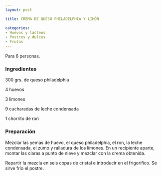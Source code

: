 ```yaml
---
layout: post

title: CREMA DE QUESO PHILADELPHIA Y LIMÓN

categories:
- Huevos y lacteos
- Postres y dulces
- Frutas
---
```

Para 6 personas.

<h3>Ingredientes</h3>

300 grs. de queso philadelphia

4 huevos

3 limones

9 cucharadas de leche condensada

1 chorrito de ron

<h3>Preparación</h3>

Mezclar las yemas de huevo, el queso philadelphia, el ron, la leche condensada, el zumo y ralladura de los limones. En un recipiente aparte, montar las claras a punto de nieve y mezclar con la crema obtenida.

Repartir la mezcla en seis copas de cristal e introducir en el frigorífico. Se sirve frío el postre.